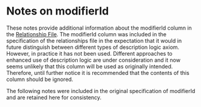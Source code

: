 # Notes on modifierId

These notes provide additional information about the modifierId column in the [Relationship File](../../../../../../4.2.3-Relationship-File-Specification_28739341.html). The modifierId column was included in the specification of the relationships file in the expectation that it would in future distinguish between different types of description logic axiom. However, in practice it has not been used. Different approaches to enhanced use of description logic are under consideration and it now seems unlikely that this column will be used as originally intended. Therefore, until further notice it is recommended that the contents of this column should be ignored.

The following notes were included in the original specification of modifierId and are retained here for consistency.

